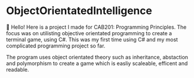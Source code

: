 # ObjectOrientatedIntelligence
👋 Hello! Here is a project I made for CAB201: Programming Principles. 
The focus was on utilisting objective orientated programming to create a terminal game, using C#.
This was my first time using C# and my most complicated programming project so far.

The program uses object orientated theory such as inheritance, abstaction and polymorphism to create a game
which is easliy scaleable, efficent and readable.
